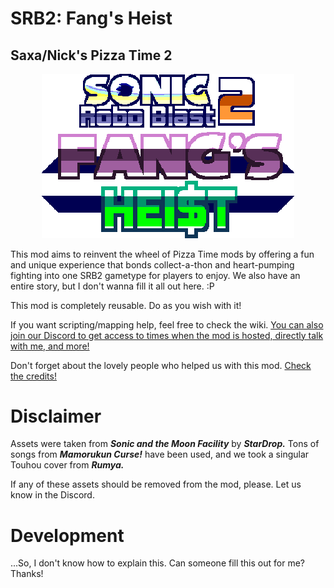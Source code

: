 # SRB2: Fang's Heist
## Saxa/Nick's Pizza Time 2

<p align="center">
  <a href="https://www.google.com/">
    <img src="logo.png" width="404" style="image-rendering:pixelated" alt="Dr. Robotnik's Ring Racers logo">
  </a>
</p>

This mod aims to reinvent the wheel of Pizza Time mods by offering a fun and unique experience that bonds collect-a-thon and heart-pumping fighting into one SRB2 gametype for players to enjoy. We also have an entire story, but I don't wanna fill it all out here. :P

This mod is completely reusable. Do as you wish with it!

If you want scripting/mapping help, feel free to check the wiki. [You can also join our Discord to get access to times when the mod is hosted, directly talk with me, and more!](https://discord.gg/BqUHFYJSDv)

Don't forget about the lovely people who helped us with this mod. [Check the credits!](https://github.com/Saxashitter/Fangs-Heist/blob/main/CREDITS.md)

# Disclaimer
Assets were taken from _**Sonic and the Moon Facility**_ by _**StarDrop.**_ Tons of songs from _**Mamorukun Curse!**_ have been used, and we took a singular Touhou cover from _**Rumya.**_

If any of these assets should be removed from the mod, please. Let us know in the Discord.

# Development
...So, I don't know how to explain this. Can someone fill this out for me? Thanks!